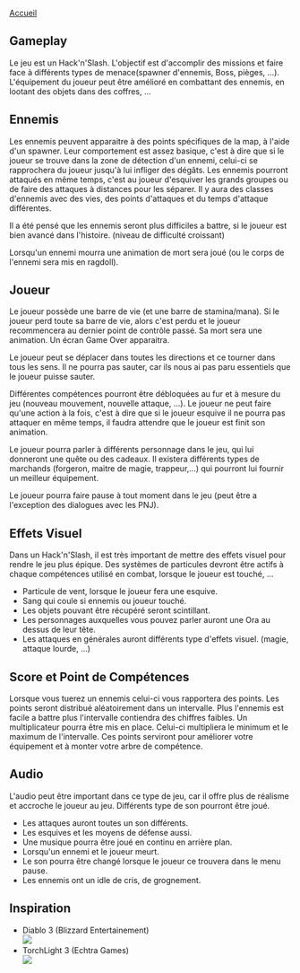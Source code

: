 [Accueil](Home)  

## Gameplay  
Le jeu est un Hack'n'Slash. L'objectif est d'accomplir des missions et faire face à différents types de menace(spawner d'ennemis, Boss, pièges, ...). L'équipement du joueur peut être amélioré en combattant des ennemis, en lootant des objets dans des coffres, ...  

## Ennemis  
<p>Les ennemis peuvent apparaitre à des points spécifiques de la map, à l'aide d'un spawner. Leur comportement est assez basique, c'est à dire que si le joueur se trouve dans la zone de détection d'un ennemi, celui-ci se rapprochera du joueur jusqu'à lui infliger des dégâts. Les ennemis pourront attaqués en même temps, c'est au joueur d'esquiver les grands groupes ou de faire des attaques à distances pour les séparer. Il y aura des classes d'ennemis avec des vies, des points d'attaques et du temps d'attaque différentes.</p>  

<p>Il a été pensé que les ennemis seront plus difficiles a battre, si le joueur est bien avancé dans l'histoire. (niveau de difficulté croissant)</p>  

<p>Lorsqu'un ennemi mourra une animation de mort sera joué (ou le corps de l'ennemi sera mis en ragdoll).</p>  

## Joueur  
<p>Le joueur possède une barre de vie (et une barre de stamina/mana). Si le joueur perd toute sa barre de vie, alors c'est perdu et le joueur recommencera au dernier point de contrôle passé. Sa mort sera une animation. Un écran Game Over apparaitra.</p>  

<p>Le joueur peut se déplacer dans toutes les directions et ce tourner dans tous les sens. Il ne pourra pas sauter, car ils nous ai pas paru essentiels que le joueur puisse sauter.</p>  

<p>Différentes compétences pourront être débloquées au fur et à mesure du jeu (nouveau mouvement, nouvelle attaque, ...). Le joueur ne peut faire qu'une action à la fois, c'est à dire que si le joueur esquive il ne pourra pas attaquer en même temps, il faudra attendre que le joueur est finit son animation.</p>  

<p>Le joueur pourra parler à différents personnage dans le jeu, qui lui donneront une quête ou des cadeaux. Il existera différents types de marchands (forgeron, maitre de magie, trappeur,...) qui pourront lui fournir un meilleur équipement.</p>  

<p>Le joueur pourra faire pause à tout moment  dans le jeu (peut être a l'exception des dialogues avec les PNJ).</p>  

## Effets Visuel   
<p>Dans un Hack'n'Slash, il est très important de mettre des effets visuel pour rendre le jeu plus épique. Des systèmes de particules devront être actifs à chaque compétences utilisé en combat, lorsque le joueur est touché, ...</p>  

- Particule de vent, lorsque le joueur fera une esquive.  
- Sang qui coule si ennemis ou joueur touché.  
- Les objets pouvant être récupéré seront scintillant.  
- Les personnages auxquelles vous pouvez parler auront une Ora au dessus de leur tête.  
- Les attaques en générales auront différents type d'effets visuel. (magie, attaque lourde, ...)  

## Score et Point de Compétences  
Lorsque vous tuerez un ennemis celui-ci vous rapportera des points. Les points seront distribué aléatoirement dans un intervalle. Plus l'ennemis est facile a battre plus l'intervalle contiendra des chiffres faibles. Un multiplicateur pourra être mis en place. Celui-ci multipliera le minimum et le maximum de l'intervalle. Ces points serviront pour améliorer votre équipement et à monter votre arbre de compétence.

## Audio  
L'audio peut être important dans ce type de jeu, car il offre plus de réalisme et accroche le joueur au jeu. Différents type de son pourront être joué.  

- Les attaques auront toutes un son différents.  
- Les esquives et les moyens de défense aussi.  
- Une musique pourra être joué en continu en arrière plan.  
- Lorsqu'un ennemi et le joueur meurt.  
- Le son pourra être changé lorsque le joueur ce trouvera dans le menu pause.  
- Les ennemis ont un idle de cris, de grognement.  

## Inspiration  
- Diablo 3 (Blizzard Entertainement)  
![](https://i.gifer.com/TOTE.gif)
- TorchLight 3 (Echtra Games)  
![](https://thumbs.gfycat.com/SecondhandScaryKronosaurus-max-1mb.gif)